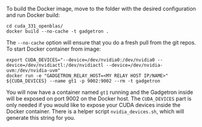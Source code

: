 
To build the Docker image, move to the folder with the desired configuration and run Docker build:

    cd cuda_331_openblas/
    docker build --no-cache -t gadgetron .

The `--no-cache` option will ensure that you do a fresh pull from the git repos. To start Docker container from image:

    export CUDA_DEVICES="--device=/dev/nvidia0:/dev/nvidia0 --device=/dev/nvidiactl:/dev/nvidiactl --device=/dev/nvidia-uvm:/dev/nvidia-uvm"
    docker run -e "GADGETRON_RELAY_HOST=<MY RELAY HOST IP/NAME>"  ${CUDA_DEVICES} --name gt1 -p 9002:9002 --rm -t gadgetron

You will now have a container named `gt1` running and the Gadgetron inside will be exposed on port 9002 on the Docker host. The `CUDA_DEVICES` part is only needed if you would like to expose your CUDA devices inside the Docker container. There is a helper script `nvidia_devices.sh`, which will generate this string for you. 
